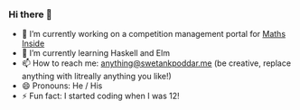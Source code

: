 ### Hi there 👋

- 🔭 I’m currently working on a competition management portal for <a href='https://mathsinside.com' target='_blank'>Maths Inside</a>
- 🌱 I’m currently learning Haskell and Elm
- 📫 How to reach me: anything@swetankpoddar.me (be creative, replace anything with litreally anything you like!)
- 😄 Pronouns: He / His
- ⚡ Fun fact: I started coding when I was 12!
